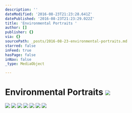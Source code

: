 ```yaml
---
description: ''
dateModified: '2016-08-23T21:23:28.641Z'
datePublished: '2016-08-23T21:23:29.022Z'
title: 'Environmental Portraits '
author: []
publisher: {}
via: {}
sourcePath: _posts/2016-08-23-environmental-portraits.md
starred: false
inFeed: true
hasPage: false
inNav: false
_type: MediaObject

---
```

# Environmental Portraits ![](https://the-grid-user-content.s3-us-west-2.amazonaws.com/4824f74c-66ed-4581-9433-6460e5186804.jpg)
![](https://the-grid-user-content.s3-us-west-2.amazonaws.com/6d86f553-c181-4533-aa86-df63e42ced87.jpg)
![](https://the-grid-user-content.s3-us-west-2.amazonaws.com/45259ff0-2089-4e43-b4e1-59af37b14615.jpg)
![](https://the-grid-user-content.s3-us-west-2.amazonaws.com/b8f5380c-72d3-4168-8565-d9632f19cc9e.jpg)
![](https://the-grid-user-content.s3-us-west-2.amazonaws.com/c514a425-3544-47ca-aa6c-ecc0f700c0b4.jpg)
![](https://the-grid-user-content.s3-us-west-2.amazonaws.com/d38adc32-a967-463d-8e59-23f456f8f392.jpg)
![](https://the-grid-user-content.s3-us-west-2.amazonaws.com/f08492be-69eb-4871-9032-94a05ced2654.jpg)
![](https://the-grid-user-content.s3-us-west-2.amazonaws.com/746d4b65-0b6a-4c40-ae18-89ad3a8ff801.jpg)